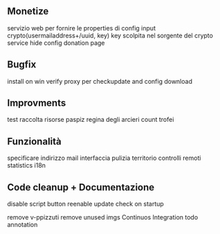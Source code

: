 ## Monetize

servizio web per fornire le properties di config input crypto(usermailaddress+/uuid, key)
key scolpita nel sorgente del crypto service
hide config
donation page


## Bugfix

install on win
verify proxy per checkupdate and config download


## Improvments

test raccolta risorse paspiz
regina degli arcieri
count trofei


## Funzionalità

specificare indirizzo mail interfaccia
pulizia territorio
controlli remoti
statistics
i18n


## Code cleanup + Documentazione

disable script button
reenable update check on startup

remove v-ppizzuti
remove unused imgs
Continuos Integration
todo annotation




